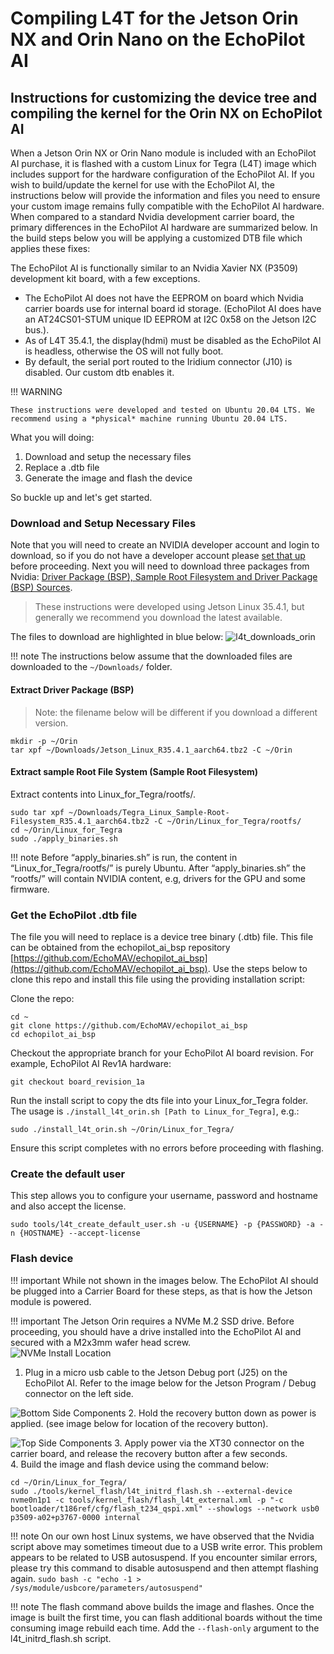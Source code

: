 # Compiling L4T for the Jetson Orin NX and Orin Nano on the EchoPilot AI

## Instructions for customizing the device tree and compiling the kernel for the Orin NX on EchoPilot AI

When a Jetson Orin NX or Orin Nano module is included with an EchoPilot AI purchase, it is flashed with a custom Linux for Tegra (L4T) image which includes support for the hardware configuration of the EchoPilot AI. If you wish to build/update the kernel for use with the EchoPilot AI, the instructions below will provide the information and files you need to ensure your custom image remains fully compatible with the EchoPilot AI hardware. When compared to a standard Nvidia development carrier board, the primary differences in the EchoPilot AI hardware are summarized below. In the build steps below you will be applying a customized DTB file which applies these fixes:

The EchoPilot AI is functionally similar to an Nvidia Xavier NX (P3509) development kit board, with a few exceptions. 
- The EchoPilot AI does not have the EEPROM on board which Nvidia carrier boards use for internal board id storage. (EchoPilot AI does have an AT24CS01-STUM unique ID EEPROM at I2C 0x58 on the Jetson I2C bus.). 
- As of L4T 35.4.1, the display(hdmi) must be disabled as the EchoPilot AI is headless, otherwise the OS will not fully boot.
- By default, the serial port routed to the Iridium connector (J10) is disabled. Our custom dtb enables it.

!!! WARNING
    
    These instructions were developed and tested on Ubuntu 20.04 LTS. We recommend using a *physical* machine running Ubuntu 20.04 LTS.

    
What you will doing:

1. Download and setup the necessary files
2. Replace a .dtb file 
3. Generate the image and flash the device

So buckle up and let's get started.


### Download and Setup Necessary Files

Note that you will need to create an NVIDIA developer account and login to download, so if you do not have a developer account please [set that up](https://developer.nvidia.com/login) before proceeding. 
Next you will need to download three packages from Nvidia: [Driver Package (BSP), Sample Root Filesystem and Driver Package (BSP) Sources](https://developer.nvidia.com/embedded/jetson-linux-r3541). 

> These instructions were developed using Jetson Linux 35.4.1, but generally we recommend you download the latest available.

The files to download are highlighted in blue below:
![l4t_downloads_orin](assets/l4t_downloads_orin.png)

!!! note
    The instructions below assume that the downloaded files are downloaded to the `~/Downloads/` folder.  

#### Extract Driver Package (BSP)
> Note: the filename below will be different if you download a different version.

```
mkdir -p ~/Orin
tar xpf ~/Downloads/Jetson_Linux_R35.4.1_aarch64.tbz2 -C ~/Orin
```

#### Extract sample Root File System  (Sample Root Filesystem)
Extract contents into Linux_for_Tegra/rootfs/. 
```
sudo tar xpf ~/Downloads/Tegra_Linux_Sample-Root-Filesystem_R35.4.1_aarch64.tbz2 -C ~/Orin/Linux_for_Tegra/rootfs/
cd ~/Orin/Linux_for_Tegra
sudo ./apply_binaries.sh
```
!!! note
    Before “apply_binaries.sh” is run, the content in “Linux_for_Tegra/rootfs/” is purely Ubuntu. After “apply_binaries.sh” the “rootfs/” will contain NVIDIA content, e.g, drivers for the GPU and some firmware.

### Get the EchoPilot .dtb file

The file you will need to replace is a device tree binary (.dtb) file. This file can be obtained from the echopilot_ai_bsp repository [https://github.com/EchoMAV/echopilot_ai_bsp](https://github.com/EchoMAV/echopilot_ai_bsp). Use the steps below to clone this repo and install this file using the providing installation script:

Clone the repo:
```
cd ~
git clone https://github.com/EchoMAV/echopilot_ai_bsp
cd echopilot_ai_bsp
```
Checkout the appropriate branch for your EchoPilot AI board revision. For example, EchoPilot AI Rev1A hardware:
```
git checkout board_revision_1a
```
Run the install script to copy the dts file into your Linux_for_Tegra folder. The usage is `./install_l4t_orin.sh [Path to Linux_for_Tegra]`, e.g.:
```
sudo ./install_l4t_orin.sh ~/Orin/Linux_for_Tegra/
```
Ensure this script completes with no errors before proceeding with flashing.

### Create the default user

This step allows you to configure your username, password and hostname and also accept the license.
```
sudo tools/l4t_create_default_user.sh -u {USERNAME} -p {PASSWORD} -a -n {HOSTNAME} --accept-license
```

### Flash device
!!! important
    While not shown in the images below. The EchoPilot AI should be plugged into a Carrier Board for these steps, as that is how the Jetson module is powered. 

!!! important
    The Jetson Orin requires a NVMe M.2 SSD drive. Before proceeding, you should have a drive installed into the EchoPilot AI and secured with a M2x3mm wafer head screw.    
    ![NVMe Install Location](assets/nvme-install.png)

1. Plug in a micro usb cable to the Jetson Debug port (J25) on the EchoPilot AI. Refer to the image below for the Jetson Program / Debug connector on the left side.

![Bottom Side Components](assets/bottom-side-labels.png)
2. Hold the recovery button down as power is applied. (see image below for location of the recovery button).

![Top Side Components](assets/top-side-labels.png)
3. Apply power via the XT30 connector on the carrier board, and release the recovery button after a few seconds.  
4. Build the image and flash device using the command below:

```
cd ~/Orin/Linux_for_Tegra/
sudo ./tools/kernel_flash/l4t_initrd_flash.sh --external-device nvme0n1p1 -c tools/kernel_flash/flash_l4t_external.xml -p "-c bootloader/t186ref/cfg/flash_t234_qspi.xml" --showlogs --network usb0 p3509-a02+p3767-0000 internal
```

!!! note
    On our own host Linux systems, we have observed that the Nvidia script above may sometimes timeout due to a USB write error. This problem appears to be related to USB autosuspend. If you encounter similar errors, please try this command to disable autosuspend and then attempt flashing again.
    ```
    sudo bash -c "echo -1 > /sys/module/usbcore/parameters/autosuspend"
    ```

!!! note
    The flash command above builds the image and flashes. Once the image is built the first time, you can flash additional boards without the time consuming image rebuild each time. Add the ```--flash-only``` argument to the l4t_initrd_flash.sh script.




